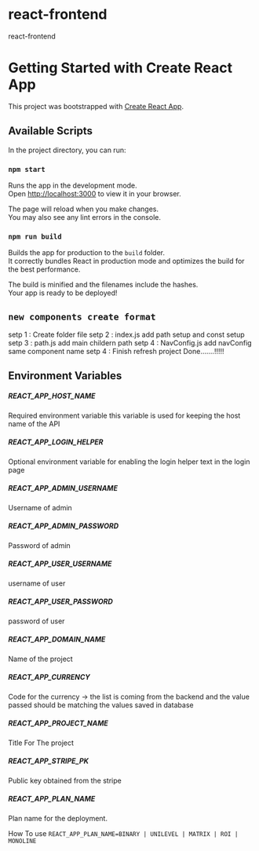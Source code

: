 # react-frontend

react-frontend

# Getting Started with Create React App

This project was bootstrapped with [Create React App](https://github.com/facebook/create-react-app).

## Available Scripts

In the project directory, you can run:

### `npm start`

Runs the app in the development mode.\
Open [http://localhost:3000](http://localhost:3000) to view it in your browser.

The page will reload when you make changes.\
You may also see any lint errors in the console.

### `npm run build`

Builds the app for production to the `build` folder.\
It correctly bundles React in production mode and optimizes the build for the best performance.

The build is minified and the filenames include the hashes.\
Your app is ready to be deployed!

## `new components create format`

setp 1 : Create folder file
setp 2 : index.js add path setup and const setup
setp 3 : path.js add main childern path
setp 4 : NavConfig.js add navConfig same component name
setp 4 : Finish refresh project Done.......!!!!!

## Environment Variables

##### REACT_APP_HOST_NAME

Required environment variable this variable is used for keeping the host name of the API

##### REACT_APP_LOGIN_HELPER

Optional environment variable for enabling the login helper text in the login page

##### REACT_APP_ADMIN_USERNAME

Username of admin

##### REACT_APP_ADMIN_PASSWORD

Password of admin

##### REACT_APP_USER_USERNAME

username of user

##### REACT_APP_USER_PASSWORD

password of user

##### REACT_APP_DOMAIN_NAME

Name of the project

##### REACT_APP_CURRENCY

Code for the currency -> the list is coming from the backend and the value passed should be matching the values saved in database

##### REACT_APP_PROJECT_NAME

Title For The project

##### REACT_APP_STRIPE_PK

Public key obtained from the stripe

##### REACT_APP_PLAN_NAME

Plan name for the deployment.

How To use
`REACT_APP_PLAN_NAME=BINARY | UNILEVEL | MATRIX | ROI | MONOLINE`
